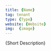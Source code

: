 ```yaml
---
title: {Name}
tag: tenant
type: {Type}
website: {Website}
img:  {image}
---
```


{Short Description}
